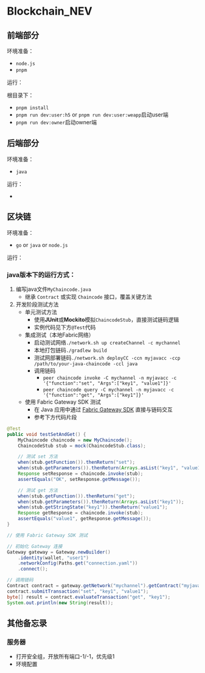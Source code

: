 # Blockchain_NEV

## 前端部分

环境准备：

- `node.js`
- `pnpm`

运行：

根目录下：
- `pnpm install`
- `pnpm run dev:user:h5` or `pnpm run dev:user:weapp`启动user端
- `pnpm run dev:owner`启动owner端

## 后端部分

环境准备：

- `java` 

运行：

- 

## 区块链

环境准备：

- `go` or `java` or `node.js`

运行：


### java版本下的运行方式：

1. 编写java文件`MyChaincode.java`
	- 继承 `Contract` 或实现 `Chaincode` 接口，覆盖关键方法
2. 开发阶段测试方法
	- 单元测试方法
		- 使用**JUnit**或**Mockito**模拟`ChaincodeStub`，直接测试链码逻辑
		- 实例代码见下方`@Test`代码
	- 集成测试（本地Fabric网络）
		- 启动测试网络`./network.sh up createChannel -c mychannel`
		- 本地打包链码`./gradlew build`
		- 测试网部署链码`./network.sh deployCC -ccn myjavacc -ccp /path/to/your-java-chaincode -ccl java`
		- 调用链码
			- `peer chaincode invoke -C mychannel -n myjavacc -c '{"function":"set", "Args":["key1", "value1"]}'`
			- `peer chaincode query -C mychannel -n myjavacc -c '{"function":"get", "Args":["key1"]}'`
	- 使用 Fabric Gateway SDK 测试
		- 在 Java 应用中通过 [Fabric Gateway SDK](https://hyperledger.github.io/fabric-gateway/) 直接与链码交互
		- 参考下方代码片段

```java
@Test
public void testSetAndGet() {
    MyChaincode chaincode = new MyChaincode();
    ChaincodeStub stub = mock(ChaincodeStub.class);

    // 测试 set 方法
    when(stub.getFunction()).thenReturn("set");
    when(stub.getParameters()).thenReturn(Arrays.asList("key1", "value1"));
    Response setResponse = chaincode.invoke(stub);
    assertEquals("OK", setResponse.getMessage());

    // 测试 get 方法
    when(stub.getFunction()).thenReturn("get");
    when(stub.getParameters()).thenReturn(Arrays.asList("key1"));
    when(stub.getStringState("key1")).thenReturn("value1");
    Response getResponse = chaincode.invoke(stub);
    assertEquals("value1", getResponse.getMessage());
}
```

```java
// 使用 Fabric Gateway SDK 测试

// 初始化 Gateway 连接
Gateway gateway = Gateway.newBuilder()
    .identity(wallet, "user1")
    .networkConfig(Paths.get("connection.yaml"))
    .connect();

// 调用链码
Contract contract = gateway.getNetwork("mychannel").getContract("myjavacc");
contract.submitTransaction("set", "key1", "value1");
byte[] result = contract.evaluateTransaction("get", "key1");
System.out.println(new String(result));
```

## 其他备忘录

### 服务器

- 打开安全组，开放所有端口-1/-1，优先级1
- 环境配置
